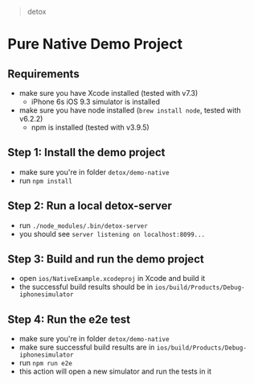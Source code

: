> detox

# Pure Native Demo Project

## Requirements

* make sure you have Xcode installed (tested with v7.3)
  * iPhone 6s iOS 9.3 simulator is installed
* make sure you have node installed (`brew install node`, tested with v6.2.2)
  * npm is installed (tested with v3.9.5)

## Step 1: Install the demo project

* make sure you're in folder `detox/demo-native`
* run `npm install`

## Step 2: Run a local detox-server

* run `./node_modules/.bin/detox-server`
* you should see `server listening on localhost:8099...`

## Step 3: Build and run the demo project

* open `ios/NativeExample.xcodeproj` in Xcode and build it
* the successful build results should be in `ios/build/Products/Debug-iphonesimulator`

## Step 4: Run the e2e test

* make sure you're in folder `detox/demo-native`
* make sure successful build results are in `ios/build/Products/Debug-iphonesimulator`
* run `npm run e2e`
* this action will open a new simulator and run the tests in it
